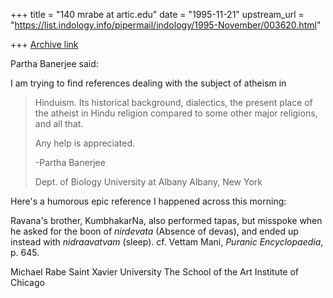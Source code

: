 +++
title = "140 mrabe at artic.edu"
date = "1995-11-21"
upstream_url = "https://list.indology.info/pipermail/indology/1995-November/003620.html"

+++
[Archive link](https://list.indology.info/pipermail/indology/1995-November/003620.html)

Partha Banerjee said:

I am trying to find references dealing with the subject of atheism in
>Hinduism. Its historical background, dialectics, the present place of the
>atheist in Hindu religion compared to some other major religions, and all
>that.
>
>Any help is appreciated.
>
>-Partha Banerjee
>
>Dept. of Biology
>University at Albany
>Albany, New York
>
Here's a humorous epic reference I happened across this morning:

Ravana's brother, KumbhakarNa, also performed tapas, but misspoke when he
asked for the boon of *nirdevata* (Absence of devas), and ended up instead
with *nidraavatvam* (sleep). cf. Vettam Mani, _Puranic Encyclopaedia_, p.
645.

Michael Rabe
Saint Xavier University
The School of the Art Institute of Chicago







